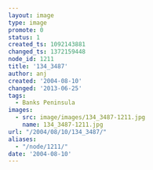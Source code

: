 ```yaml
---
layout: image
type: image
promote: 0
status: 1
created_ts: 1092143881
changed_ts: 1372159448
node_id: 1211
title: '134_3487'
author: anj
created: '2004-08-10'
changed: '2013-06-25'
tags:
  - Banks Peninsula
images:
  - src: image/images/134_3487-1211.jpg
    name: 134_3487-1211.jpg
url: "/2004/08/10/134_3487/"
aliases:
  - "/node/1211/"
date: '2004-08-10'
---
```



